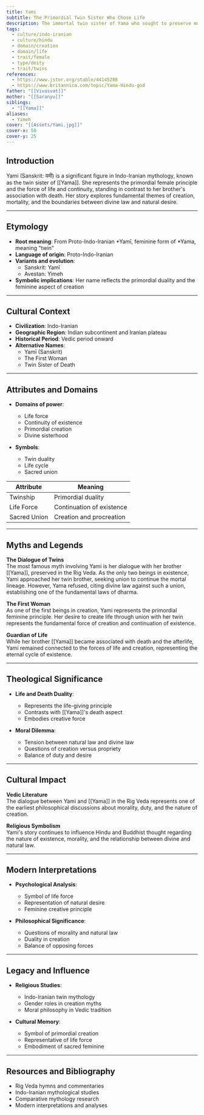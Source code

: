 ```yaml
---
title: Yami
subtitle: The Primordial Twin Sister Who Chose Life
description: The immortal twin sister of Yama who sought to preserve mortal existence through sacred union
tags:
  - culture/indo-iranian
  - culture/hindu
  - domain/creation
  - domain/life
  - trait/female
  - type/deity
  - trait/twins
references:
  - https://www.jstor.org/stable/44145288
  - https://www.britannica.com/topic/Yama-Hindu-god
father: "[[Vivasvat]]"
mother: "[[Saranyu]]"
siblings:
  - "[[Yama]]"
aliases:
  - Yimeh
cover: "[[Assets/Yami.jpg]]"
cover-x: 50
cover-y: 25
---
```

## Introduction
Yami (Sanskrit: यमी) is a significant figure in Indo-Iranian mythology, known as the twin sister of [[Yama]]. She represents the primordial female principle and the force of life and continuity, standing in contrast to her brother's association with death. Her story explores fundamental themes of creation, mortality, and the boundaries between divine law and natural desire.

---

## Etymology

- **Root meaning**: From Proto-Indo-Iranian *Yamī, feminine form of *Yama, meaning "twin"
- **Language of origin**: Proto-Indo-Iranian
- **Variants and evolution**: 
  - Sanskrit: Yamī
  - Avestan: Yimeh
- **Symbolic implications**: Her name reflects the primordial duality and the feminine aspect of creation

---

## Cultural Context

- **Civilization**: Indo-Iranian
- **Geographic Region**: Indian subcontinent and Iranian plateau
- **Historical Period**: Vedic period onward
- **Alternative Names**:
  - Yamī (Sanskrit)
  - The First Woman
  - Twin Sister of Death

---

## Attributes and Domains

- **Domains of power**: 
  - Life force
  - Continuity of existence
  - Primordial creation
  - Divine sisterhood

- **Symbols**: 
  - Twin duality
  - Life cycle
  - Sacred union

| Attribute | Meaning |
|-----------|----------|
| Twinship | Primordial duality |
| Life Force | Continuation of existence |
| Sacred Union | Creation and procreation |

---

## Myths and Legends

**The Dialogue of Twins**  
The most famous myth involving Yami is her dialogue with her brother [[Yama]], preserved in the Rig Veda. As the only two beings in existence, Yami approached her twin brother, seeking union to continue the mortal lineage. However, Yama refused, citing divine law against such a union, establishing one of the fundamental laws of dharma.

**The First Woman**  
As one of the first beings in creation, Yami represents the primordial feminine principle. Her desire to create life through union with her twin represents the fundamental force of creation and continuation of existence.

**Guardian of Life**  
While her brother [[Yama]] became associated with death and the afterlife, Yami remained connected to the forces of life and creation, representing the eternal cycle of existence.

---

## Theological Significance

- **Life and Death Duality**:
  - Represents the life-giving principle
  - Contrasts with [[Yama]]'s death aspect
  - Embodies creative force

- **Moral Dilemma**:
  - Tension between natural law and divine law
  - Questions of creation versus propriety
  - Balance of duty and desire

---

## Cultural Impact

**Vedic Literature**  
The dialogue between Yami and [[Yama]] in the Rig Veda represents one of the earliest philosophical discussions about morality, duty, and the nature of creation.

**Religious Symbolism**  
Yami's story continues to influence Hindu and Buddhist thought regarding the nature of existence, morality, and the relationship between divine and natural law.

---

## Modern Interpretations

- **Psychological Analysis**:
  - Symbol of life force
  - Representation of natural desire
  - Feminine creative principle

- **Philosophical Significance**:
  - Questions of morality and natural law
  - Duality in creation
  - Balance of opposing forces

---

## Legacy and Influence

- **Religious Studies**:
  - Indo-Iranian twin mythology
  - Gender roles in creation myths
  - Moral philosophy in Vedic tradition

- **Cultural Memory**:
  - Symbol of primordial creation
  - Representative of life force
  - Embodiment of sacred feminine

---

## Resources and Bibliography

- Rig Veda hymns and commentaries
- Indo-Iranian mythological studies
- Comparative mythology research
- Modern interpretations and analyses